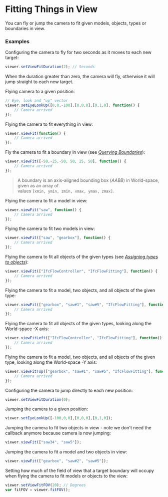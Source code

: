 # Fitting Things in View

You can fly or jump the camera to fit given models, objects, types or boundaries in view.

### Examples

Configuring the camera to fly for two seconds as it moves to each new target:

```javascript
viewer.setViewFitDuration(2); // Seconds
```

When the duration greater than zero, the camera will fly, otherwise it will jump straight to each new target.

Flying camera to a given position:

```javascript
// Eye, look and "up" vector
viewer.setEyeLookUp([0,0,-100],[0,0,0],[0,1,0], function() {
    // Camera arrived
});
```

Flying the camera to fit everything in view:

```javascript
viewer.viewFit(function() {
    // Camera arrived
});
```

Fly the camera to fit a boundary in view \(see [_Querying Boundaries_](https://www.gitbook.com/book/xeolabs/xeometry/edit#)\):

```javascript
viewer.viewFit([-50,-25,-50, 50, 25, 50], function() {
    // Camera arrived
});
```

> A boundary is an axis-aligned bounding box \(_AABB_\) in World-space, given as an array of  
> values `[xmin, ymin, zmin, xmax, ymax, zmax]`.

Flying the camera to fit a model in view:

```javascript
viewer.viewFit("saw", function() {
    // Camera arrived
});
```

Flying the camera to fit two models in view:

```javascript
viewer.viewFit(["saw", "gearbox"], function() {
    // Camera arrived
});
```

Flying the camera to fit all objects of the given types \(see [_Assigning types to objects_](assigningTypesToObjects.md)\):

```javascript
viewer.viewFit(["IfcFlowController", "IfcFlowFitting"], function() {
    // Camera arrived
});
```

Flying the camera to fit a model, two objects, and all objects of the given type:

```javascript
viewer.viewFit(["gearbox", "saw#1", "saw#5", "IfcFlowFitting"], function() {
    // Camera arrived
});
```

Flying the camera to fit all objects of the given types, looking along the World-space -X axis:

```javascript
viewer.viewFitLeft(["IfcFlowController", "IfcFlowFitting"], function() {
    // Camera arrived
});
```

Flying the camera to fit a model, two objects, and all objects of the given type, looking along the World-space -Y axis:

```javascript
viewer.viewFitTop(["gearbox", "saw#1", "saw#5", "IfcFlowFitting"], function() {
    // Camera arrived
});
```

Configuring the camera to jump directly to each new position:

```javascript
viewer.setViewFitDuration(0);
```

Jumping the camera to a given position:

```javascript
viewer.setEyeLookUp([-100,0,0],[0,0,0],[0,1,0]);
```

Jumping the camera to fit two objects in view - note we don't need the callback anymore because camera is now jumping:

```javascript
viewer.viewFit(["saw34", "saw5"]);
```

Jumping the camera to fit a model and two objects in view:

```javascript
viewer.viewFit(["gearbox", "saw#2", "saw#5"]);
```

Setting how much of the field of view that a target boundary will occupy when flying the camera to fit models or objects to the view:

```javascript
viewer.setViewFitFOV(20); // Degrees
var fitFOV = viewer.fitFOV();
```



